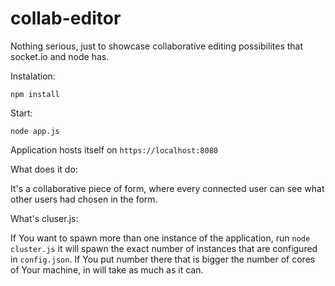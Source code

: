 # collab-editor

Nothing serious, just to showcase collaborative editing possibilites that socket.io and node has.

Instalation:

```npm install```

Start:

```node app.js```

Application hosts itself on ```https://localhost:8080```

What does it do:

It's a collaborative piece of form, where every connected user can see what other users had chosen in the form.

What's cluser.js:

If You want to spawn more than one instance of the application, run ```node cluster.js``` it will spawn the exact number of instances that are configured in ```config.json```. If You put number there that is bigger the number of cores of Your machine, in will take as much as it can.
